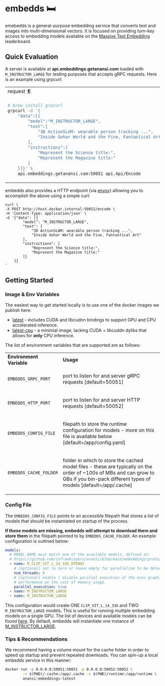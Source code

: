 # embedds 🛏

emebedds is a general-purpose embedding service that converts text and images into multi-dimensional vectors. It is focused on providing turn-key access to embedding models available on the [Massive Text Embedding](https://huggingface.co/spaces/mteb/leaderboard) leaderboard.

## Quick Evaluation

A server is available at <b>api.embeddings.getanansi.com</b> loaded with `M_INSTRUCTOR_LARGE` for testing purposes that accepts gRPC requests. Here is an example using grpcurl:

<table>
<tr>
<td> request 🏄 </td>
<td> response 🚀 </td>
</tr>
<tr>
<td>

```bash
# brew install grpcurl
grpcurl -d '{
    "data":[{
        "model":"M_INSTRUCTOR_LARGE",
        "text":[
            "3D ActionSLAM: wearable person tracking ...",
            "Inside Gohar World and the Fine, Fantastical Art"
        ],
        "instructions":[
            "Represent the Science title:",
            "Represent the Magazine title:"
        ]
    }]}' \
    api.embeddings.getanansi.com:50051 api.Api/Encode
```

</td>
<td>

```json
{
    "results": [
        {
            "embedding": [-0.06240629777312279, 0.025188930332660675, ...]
        },
        {
            "embedding": [-0.018718170002102852, -0.03428122401237488, ...]
        }
    ]
}
```

</td>
</tr>
</table>

embedds also provides a HTTP endpoint (via [envoy](https://www.envoyproxy.io/docs/envoy/v1.26.0/)) allowing you to accomplish the above using a simple curl:

```
curl \
-X POST http://host.docker.internal:50052/encode \
-H 'Content-Type: application/json' \
-d '{"data": [{
        "model": "M_INSTRUCTOR_LARGE",
        "text": [
            "3D ActionSLAM: wearable person tracking ...",
            "Inside Gohar World and the Fine, Fantastical Art"
        ],
        "instructions": [
            "Represent the Science title:",
            "Represent the Magazine title:"
        ]}
    ]}
'
```

## Getting Started

### Image & Env Variables

The easiest way to get started locally is to use one of the docker images we publish here:

- [latest](https://hub.docker.com/repository/docker/infrawhispers/anansi/tags?page=1&ordering=last_updated&name=embeddings-latest) - includes CUDA and libcudnn bindings to support GPU and CPU accelerated inference.
- [latest-cpu](https://hub.docker.com/repository/docker/infrawhispers/anansi/tags?page=1&ordering=last_updated&name=embeddings-latest-cpu) - a minimial image, lacking CUDA + libcuddn dylibs that allows for **only** CPU inference.

<!-- Both options are loaded with envoy, which provides JSON <-> GRPC transcoding. We will include details on building from
source and packaging for even lighter images below. -->

The list of environment variables that are supported are as follows:

<table>
<tr>
<td><b>Environment Variable</b></td>
<td><b>Usage</b></td>
</tr>
<tr>
<td>

`EMBEDDS_GRPC_PORT`

</td>
<td><p>port to listen for and server gRPC requests [default=50051]</td>
</tr>
<tr>
<td>

`EMBEDDS_HTTP_PORT`

</td>
<td><p>port to listen for and server HTTP requests [default=50052]</td>
</tr>
<tr>
<td>

`EMBEDDS_CONFIG_FILE`

</td>
<td><p>filepath to store the runtime configuration for models - more on this file is available below [default=/app/config.yaml] </p></td>
</tr>
<tr>
<td>

`EMBEDDS_CACHE_FOLDER`

</td>
<td><p>folder in which to store the cached model files - these are typically on the order of ~100s of MBs and can grow to GBs if you bin-pack different types of models [default=/app/.cache] </p></td>
</tr>
</table>

### Config File

The `EMBEDDS_CONFIG_FILE` points to an accessible filepath that stores a list of models that should be instantiated on startup of the process.

<b>If these models are missing, embedds will attempt to download them and store them</b> in the filepath pointed to by `EMBEDDS_CACHE_FOLDER`. An example configuration is outlined below:

```yaml
models:
  # MODEL_NAME must match one of the available models, defined at:
  # https://github.com/infrawhispers/anansi/blob/main/embeddings/proto/api.proto#L27
  - name: M_CLIP_VIT_L_14_336_OPENAI
    # [optional] set to zero or leave empty for parallelism to be determined
    num_threads: 4
    # [optional] enable | disable parallel execution of the onnx graph, which may improve
    # performance at the cost of memory usage.
    parallel_execution: true
  - name: M_INSTRUCTOR_LARGE
  - name: M_INSTRUCTOR_LARGE
```

This configuration would create ONE `CLIP_VIT_L_14_336` and TWO `M_INSTRUCTOR_LARGE` models. This is useful for running multiple embedding models on a single GPU. The list of devices and available models can be found [here](https://github.com/infrawhispers/anansi/blob/main/embeddings/proto/api.proto). By default, embedds will instantiate one instance of [M_INSTRUCTOR_LARGE](https://huggingface.co/hkunlp/instructor-large).

### Tips & Recommendations

We recommend having a volume mount for the cache folder in order to speed up startup and prevent repeated downloads. You can spin-up a local embedds service in this manner:

```bash
docker run -p 0.0.0.0:50051:50051 -p 0.0.0.0:50052:50052 \
		-v $(PWD)/.cache:/app/.cache -v $(PWD)/runtime:/app/runtime \
		anansi:embeddings-latest
```
